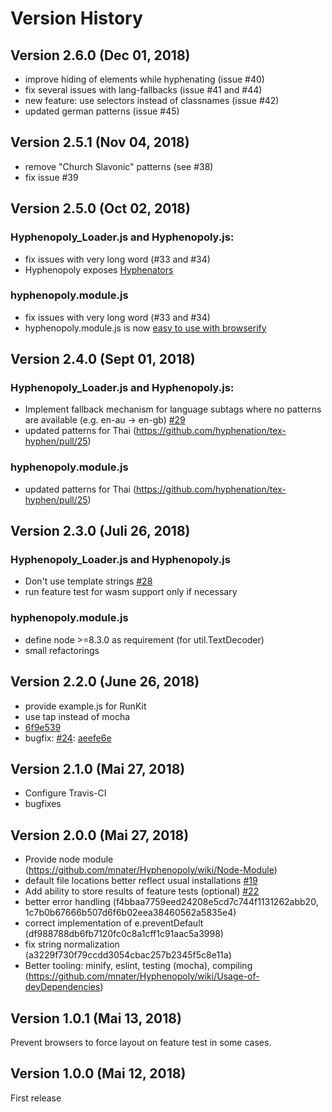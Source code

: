 # Version History

## Version 2.6.0 (Dec 01, 2018)
*   improve hiding of elements while hyphenating (issue #40)
*   fix several issues with lang-fallbacks (issue #41 and #44)
*   new feature: use selectors instead of classnames (issue #42)
*   updated german patterns (issue #45)

## Version 2.5.1 (Nov 04, 2018)
*   remove "Church Slavonic" patterns (see #38)
*   fix issue #39

## Version 2.5.0 (Oct 02, 2018)
### Hyphenopoly_Loader.js and Hyphenopoly.js:
*   fix issues with very long word (#33 and #34)
*   Hyphenopoly exposes [Hyphenators](https://github.com/mnater/Hyphenopoly/wiki/Hyphenators)

### hyphenopoly.module.js
*   fix issues with very long word (#33 and #34)
*   hyphenopoly.module.js is now [easy to use with browserify](https://github.com/mnater/Hyphenopoly/wiki/browserify)

## Version 2.4.0 (Sept 01, 2018)
### Hyphenopoly_Loader.js and Hyphenopoly.js:
*   Implement fallback mechanism for language subtags where no patterns are available (e.g. en-au -> en-gb) [#29](https://github.com/mnater/Hyphenopoly/issues/29)
*   updated patterns for Thai (https://github.com/hyphenation/tex-hyphen/pull/25)

### hyphenopoly.module.js
*   updated patterns for Thai (https://github.com/hyphenation/tex-hyphen/pull/25)

## Version 2.3.0 (Juli 26, 2018)
### Hyphenopoly_Loader.js and Hyphenopoly.js
*   Don't use template strings [#28](https://github.com/mnater/Hyphenopoly/issues/28)
*   run feature test for wasm support only if necessary

### hyphenopoly.module.js
*   define node >=8.3.0 as requirement (for util.TextDecoder)
*   small refactorings

## Version 2.2.0 (June 26, 2018)
*   provide example.js for RunKit
*   use tap instead of mocha
*   [6f9e539](https://github.com/mnater/Hyphenopoly/commit/6f9e539a5dab2d1eff5bdeb0c7857c6fda9eb41e)
*   bugfix: [#24](https://github.com/mnater/Hyphenopoly/issues/24): [aeefe6e](https://github.com/mnater/Hyphenopoly/commit/aeefe6e3a59e8356abc99ca490acabf6c3374d7b)

## Version 2.1.0 (Mai 27, 2018)
*   Configure Travis-CI
*   bugfixes

## Version 2.0.0 (Mai 27, 2018)
*   Provide node module (https://github.com/mnater/Hyphenopoly/wiki/Node-Module)
*   default file locations better reflect usual installations [#19](https://github.com/mnater/Hyphenopoly/issues/19)
*   Add ability to store results of feature tests (optional) [#22](https://github.com/mnater/Hyphenopoly/issues/22)
*   better error handling (f4bbaa7759eed24208e5cd7c744f1131262abb20, 1c7b0b67666b507d6f6b02eea38460562a5835e4)
*   correct implementation of e.preventDefault (df988788db6fb7120fc0c8a1cff1c91aac5a3998)
*   fix string normalization (a3229f730f79ccdd3054cbac257b2345f5c8e11a)
*   Better tooling: minify, eslint, testing (mocha), compiling (https://github.com/mnater/Hyphenopoly/wiki/Usage-of-devDependencies)

## Version 1.0.1 (Mai 13, 2018)
Prevent browsers to force layout on feature test in some cases.

## Version 1.0.0 (Mai 12, 2018)
First release
